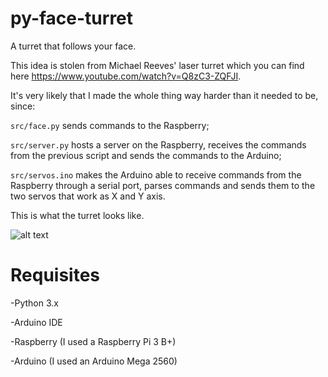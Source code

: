 # py-face-turret
A turret that follows your face.

This idea is stolen from Michael Reeves' laser turret which you can find here https://www.youtube.com/watch?v=Q8zC3-ZQFJI.

It's very likely that I made the whole thing way harder than it needed to be, since:

`src/face.py` sends commands to the Raspberry;

`src/server.py` hosts a server on the Raspberry, receives the commands from the previous script and sends the commands to the Arduino;

`src/servos.ino` makes the Arduino able to receive commands from the Raspberry through a serial port, parses commands and sends them to the two servos that work as X and Y axis.

This is what the turret looks like.

![alt text]()

# Requisites
-Python 3.x

-Arduino IDE

-Raspberry (I used a Raspberry Pi 3 B+)

-Arduino (I used an Arduino Mega 2560)
